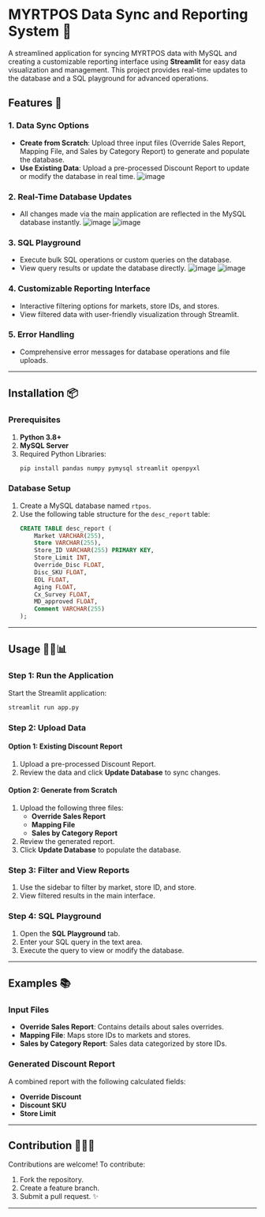 # MYRTPOS Data Sync and Reporting System 🌟

A streamlined application for syncing MYRTPOS data with MySQL and creating a customizable reporting interface using **Streamlit** for easy data visualization and management. This project provides real-time updates to the database and a SQL playground for advanced operations. 

## Features 🔧

### 1. **Data Sync Options** 

- **Create from Scratch**: Upload three input files (Override Sales Report, Mapping File, and Sales by Category Report) to generate and populate the database.
- **Use Existing Data**: Upload a pre-processed Discount Report to update or modify the database in real time.
![image](https://github.com/user-attachments/assets/aedc7716-a7f9-4230-ab86-449893e796ca)

### 2. **Real-Time Database Updates** 

- All changes made via the main application are reflected in the MySQL database instantly.
![image](https://github.com/user-attachments/assets/02782d3c-375d-40fa-b600-78967d3a6a0b)
![image](https://github.com/user-attachments/assets/0f08080d-f984-4403-9b7a-087a643b2c19)

### 3. **SQL Playground** 

- Execute bulk SQL operations or custom queries on the database.
- View query results or update the database directly.
![image](https://github.com/user-attachments/assets/c7096a82-0daa-4769-a913-62962211041f)
![image](https://github.com/user-attachments/assets/8eae8f4f-fa72-46dc-b6e4-c99f65f1b699)

### 4. **Customizable Reporting Interface** 

- Interactive filtering options for markets, store IDs, and stores.
- View filtered data with user-friendly visualization through Streamlit.

### 5. **Error Handling** 

- Comprehensive error messages for database operations and file uploads.

---

## Installation 📦

### Prerequisites 

1. **Python 3.8+**
2. **MySQL Server**
3. Required Python Libraries:
   ```bash
   pip install pandas numpy pymysql streamlit openpyxl
   ```

### Database Setup 

1. Create a MySQL database named `rtpos`.
2. Use the following table structure for the `desc_report` table:
   ```sql
   CREATE TABLE desc_report (
       Market VARCHAR(255),
       Store VARCHAR(255),
       Store_ID VARCHAR(255) PRIMARY KEY,
       Store_Limit INT,
       Override_Disc FLOAT,
       Disc_SKU FLOAT,
       EOL FLOAT,
       Aging FLOAT,
       Cx_Survey FLOAT,
       MD_approved FLOAT,
       Comment VARCHAR(255)
   );
   ```

---

## Usage 👨‍💻📊

### Step 1: Run the Application 

Start the Streamlit application:

```bash
streamlit run app.py
```

### Step 2: Upload Data 

#### Option 1: Existing Discount Report 

1. Upload a pre-processed Discount Report.
2. Review the data and click **Update Database** to sync changes.

#### Option 2: Generate from Scratch 

1. Upload the following three files:
   - **Override Sales Report**
   - **Mapping File**
   - **Sales by Category Report**
2. Review the generated report.
3. Click **Update Database** to populate the database.

### Step 3: Filter and View Reports 

1. Use the sidebar to filter by market, store ID, and store.
2. View filtered results in the main interface.

### Step 4: SQL Playground 

1. Open the **SQL Playground** tab.
2. Enter your SQL query in the text area.
3. Execute the query to view or modify the database.

---

## Examples 📚

### Input Files 

- **Override Sales Report**: Contains details about sales overrides.
- **Mapping File**: Maps store IDs to markets and stores.
- **Sales by Category Report**: Sales data categorized by store IDs.

### Generated Discount Report 

A combined report with the following calculated fields:

- **Override Discount**
- **Discount SKU**
- **Store Limit**

---

## Contribution 🤝👨‍💻

Contributions are welcome! To contribute:

1. Fork the repository.
2. Create a feature branch.
3. Submit a pull request. ✨

---

